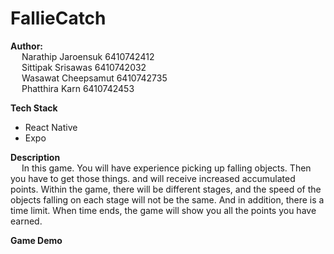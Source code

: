 # FallieCatch

**Author:** <br>&emsp;
  Narathip Jaroensuk 6410742412 <br>&emsp;
  Sittipak Srisawas 6410742032 <br>&emsp;
  Wasawat Cheepsamut 6410742735 <br>&emsp;
  Phatthira Karn 6410742453

**Tech Stack**
- React Native
- Expo

**Description** <br>&emsp;
  In this game. You will have experience picking up falling objects. Then you have to get those things. and will receive increased accumulated points. Within the game, there will be different stages, and the speed of the objects falling on each stage will not be the same. And in addition, there is a time limit. When time ends, the game will show you all the points you have earned. 

**Game Demo** <br>

